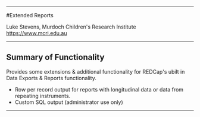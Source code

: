 ********************************************************************************
#Extended Reports

Luke Stevens, Murdoch Children's Research Institute https://www.mcri.edu.au

********************************************************************************
## Summary of Functionality

Provides some extensions & additional functionality for REDCap's ubilt in Data Exports & Reports functionality.
- Row per record output for reports with longitudinal data or data from repeating instruments.
- Custom SQL output (administrator use only)

********************************************************************************